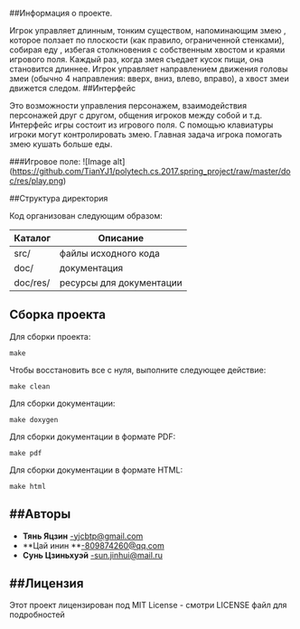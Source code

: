 ##Информация о проекте.

Игрок управляет длинным, тонким существом, напоминающим змею , которое ползает по плоскости (как правило, ограниченной стенками), собирая еду , избегая столкновения с собственным хвостом и краями игрового поля.  Каждый раз, когда змея съедает кусок пищи, она становится длиннее.  Игрок управляет направлением движения головы змеи (обычно 4 направления: вверх, вниз, влево, вправо), а хвост змеи движется следом.
##Интерфейс

Это возможности управления персонажем, взаимодействия персонажей друг с другом, общения игроков между собой и т.д.  Интерфейс игры состоит из  игрового поля. С помощью клавиатуры игроки могут контролировать змею.  Главная задача игрока помогать змею кушать больше еды. 

###Игровое поле:
![Image alt]
(https://github.com/TianYJ1/polytech.cs.2017.spring_project/raw/master/doc/res/play.png)

##Структура директория

Код организован следующим образом:

 Каталог    |  Описание
----------------  |--------------------------
src/            | файлы исходного кода 
doc/            | документация
doc/res/        | ресурсы для документации

## Сборка проекта

Для сборки проекта:
````
make
````
Чтобы восстановить все с нуля, выполните следующее действие:
````
make clean
````
Для сборки документации:
````
make doxygen
````
Для сборки документации в формате PDF:
````
make pdf
````
Для сборки документации в формате HTML:
````
make html
````
##Авторы
---------------------------------------------------------------
* **Тянь Яцзин** -yjcbtp@gmail.com
* **Цай  инин **-809874260@qq.com
*  **Сунь Цзиньхуэй** -sun.jinhui@mail.ru

##Лицензия
---------------------------------------------------------------
Этот проект лицензирован под MIT License - смотри LICENSE файл для подробностей

